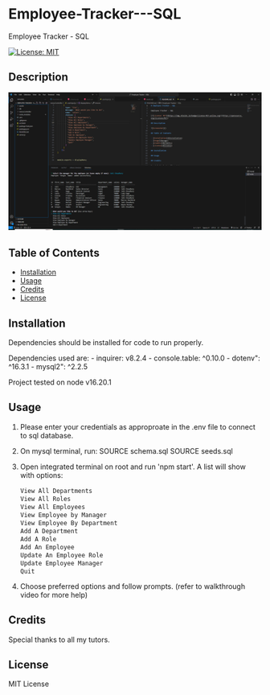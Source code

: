 # Employee-Tracker---SQL

Employee Tracker - SQL

[![License: MIT](https://img.shields.io/badge/License-MIT-yellow.svg)](https://opensource.org/licenses/MIT)

## Description

![Screenshot](./assets/Project%20Screenshot.PNG)

## Table of Contents

- [Installation](#installation)
- [Usage](#usage)
- [Credits](#credits)
- [License](#license)

## Installation

Dependencies should be installed for code to run properly.

Dependencies used are: - inquirer: v8.2.4 - console.table: ^0.10.0 - dotenv": ^16.3.1 - mysql2": ^2.2.5

Project tested on node v16.20.1

## Usage

1.  Please enter your credentials as approproate in the .env file to connect to sql database.

2.  On mysql terminal, run:
    SOURCE schema.sql
    SOURCE seeds.sql

3.  Open integrated terminal on root and run 'npm start'. A list will show with options:

        View All Departments
        View All Roles
        View All Employees
        View Employee by Manager
        View Employee By Department
        Add A Department
        Add A Role
        Add An Employee
        Update An Employee Role
        Update Employee Manager
        Quit

4.  Choose preferred options and follow prompts. (refer to walkthrough video for more help)

## Credits

Special thanks to all my tutors.

## License

MIT License
